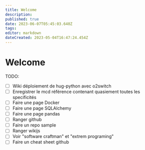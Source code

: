 ```yaml
---
title: Welcome
description: 
published: true
date: 2023-06-07T05:45:03.640Z
tags: 
editor: markdown
dateCreated: 2023-05-04T16:47:24.454Z
---
```


# Welcome
TODO:
- [ ] Wiki déploiement de hug-python avec o2switch
- [ ] Enregistrer le mcd référence contenant quasiement toutes les specificités
- [ ] Faire une page Docker
- [ ] Faire une page SQLAlchemy
- [ ] Faire une page pandas
- [ ] Ranger github
- [ ] Faire un repo sample
- [ ] Ranger wikijs
- [ ] Voir "software craftman" et "extrem programing"
- [ ] Faire un cheat sheet github